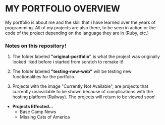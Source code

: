 # **MY PORTFOLIO OVERVIEW**

My portfolio is about me and the skill that i have learned over the years of programming. All of my projects are also there, to be seen in action or the code of the project depending on the language they are in (Ruby, etc.)

### Notes on this repository!

1. The folder labeled **"original-portfolio"** is what the project was originally looked liked before i started from scratch to remake it!

2. The folder labeled **"testing-new-web"** will be testing new functionalities for the portfolio.

3. Projects with the image "Currently Not Available", are projects that currently unavailable to be shown because of complications with the hosting platform (Railway). The projects will return to be viewed soon!

  - **Projects Effected...**
    - Base Camp News
    - Missing Cats of America
